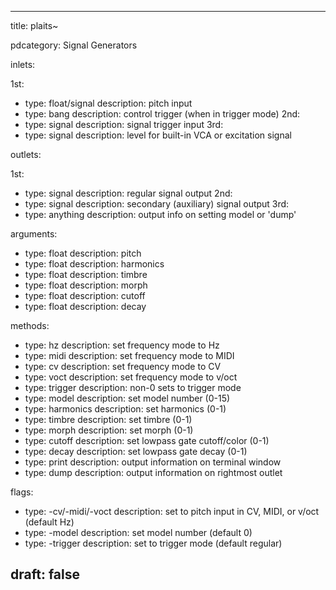 --- 


title: plaits~

pdcategory: Signal Generators

inlets:

  1st:
  - type: float/signal
    description: pitch input
  - type: bang
    description: control trigger (when in trigger mode)
  2nd:
  - type: signal
    description: signal trigger input
  3rd:
  - type: signal
    description: level for built-in VCA or excitation signal

outlets:

  1st:
  - type: signal
    description: regular signal output
  2nd:
  - type: signal
    description: secondary (auxiliary) signal output
  3rd:
  - type: anything
    description: output info on setting model or 'dump'

arguments:
  - type: float
    description: pitch
  - type: float
    description: harmonics
  - type: float
    description: timbre
  - type: float
    description: morph
  - type: float
    description: cutoff
  - type: float
    description: decay

methods:
  - type: hz
    description: set frequency mode to Hz
  - type: midi
    description: set frequency mode to MIDI
  - type: cv
    description: set frequency mode to CV
  - type: voct
    description: set frequency mode to v/oct
  - type: trigger <float>
    description: non-0 sets to trigger mode
  - type: model <float>
    description: set model number (0-15)
  - type: harmonics <float>
    description: set harmonics (0-1)
  - type: timbre <float>
    description: set timbre (0-1)
  - type: morph <float>
    description: set morph (0-1)
  - type: cutoff <float>
    description: set lowpass gate cutoff/color (0-1)
  - type: decay <float>
    description: set lowpass gate decay (0-1)
  - type: print
    description: output information on terminal window
  - type: dump
    description: output information on rightmost outlet

flags:
  - type: -cv/-midi/-voct
    description: set to pitch input in CV, MIDI, or v/oct (default Hz)
  - type: -model <float>
    description: set model number (default 0)
  - type: -trigger
    description: set to trigger mode (default regular)

draft: false
---